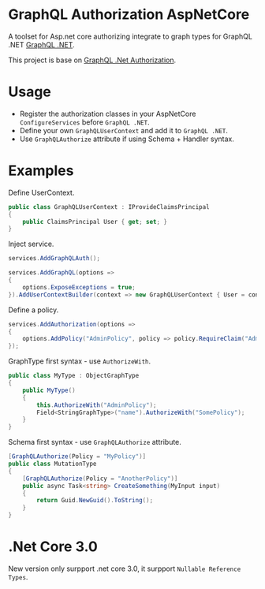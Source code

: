 # GraphQL Authorization AspNetCore

A toolset for Asp.net core authorizing integrate to graph types for GraphQL .NET [GraphQL .NET](https://github.com/graphql-dotnet/graphql-dotnet).

This project is base on [GraphQL .Net Authorization](https://github.com/graphql-dotnet/authorization).

# Usage

* Register the authorization classes in your AspNetCore `ConfigureServices` before `GraphQL .NET`.
* Define your own `GraphQLUserContext` and add it to `GraphQL .NET`.
* Use `GraphQLAuthorize` attribute if using Schema + Handler syntax.

# Examples

Define UserContext.
```csharp
public class GraphQLUserContext : IProvideClaimsPrincipal
{
    public ClaimsPrincipal User { get; set; }
}
```

Inject service.
```csharp
services.AddGraphQLAuth();

services.AddGraphQL(options =>
{
    options.ExposeExceptions = true;
}).AddUserContextBuilder(context => new GraphQLUserContext { User = context.User });
```

Define a policy.
```csharp
services.AddAuthorization(options =>
{
    options.AddPolicy("AdminPolicy", policy => policy.RequireClaim("Admin");
});
```

GraphType first syntax - use `AuthorizeWith`.

```csharp
public class MyType : ObjectGraphType
{
    public MyType()
    {
        this.AuthorizeWith("AdminPolicy");
        Field<StringGraphType>("name").AuthorizeWith("SomePolicy");
    }
}
```

Schema first syntax - use `GraphQLAuthorize` attribute.

```csharp
[GraphQLAuthorize(Policy = "MyPolicy")]
public class MutationType
{
    [GraphQLAuthorize(Policy = "AnotherPolicy")]
    public async Task<string> CreateSomething(MyInput input)
    {
        return Guid.NewGuid().ToString();
    }
}
```

# .Net Core 3.0
New version only surpport .net core 3.0, it surpport `Nullable Reference Types`.